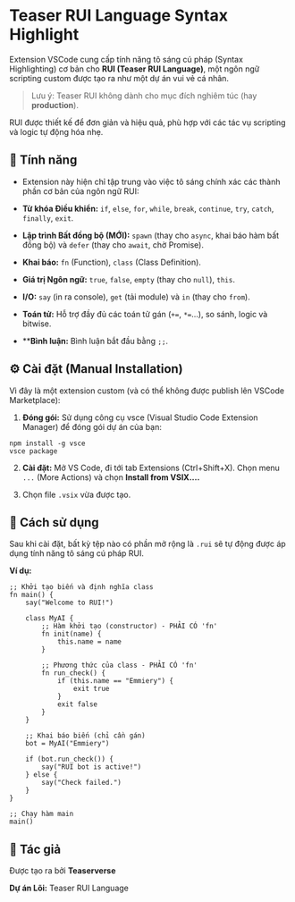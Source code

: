 # Teaser RUI Language Syntax Highlight

Extension VSCode cung cấp tính năng tô sáng cú pháp (Syntax Highlighting) cơ bản cho **RUI (Teaser RUI Language)**, một ngôn ngữ scripting custom được tạo ra như một dự án vui vẻ cá nhân.
> Lưu ý: Teaser RUI không dành cho mục đích nghiêm túc (hay **production**).


RUI được thiết kế để đơn giản và hiệu quả, phù hợp với các tác vụ scripting và logic tự động hóa nhẹ.

## 🚀 Tính năng

- Extension này hiện chỉ tập trung vào việc tô sáng chính xác các thành phần cơ bản của ngôn ngữ RUI:

- **Từ khóa Điều khiển:** `if`, `else`, `for`, `while`, `break`, `continue`, `try`, `catch`, `finally`, `exit`.

- **Lập trình Bất đồng bộ (MỚI):** `spawn` (thay cho `async`, khai báo hàm bất đồng bộ) và `defer` (thay cho `await`, chờ Promise).

- **Khai báo:** `fn` (Function), `class` (Class Definition).

- **Giá trị Ngôn ngữ:** `true`, `false`, `empty` (thay cho `null`), `this`.

- **I/O:** `say` (in ra console), `get` (tải module) và `in` (thay cho `from`).

- **Toán tử:** Hỗ trợ đầy đủ các toán tử gán (`+=`, `*=`...), so sánh, logic và bitwise.

- ****Bình luận:** Bình luận bắt đầu bằng `;;`.

## ⚙️ Cài đặt (Manual Installation)

Vì đây là một extension custom (và có thể không được publish lên VSCode Marketplace):

1. **Đóng gói:** Sử dụng công cụ vsce (Visual Studio Code Extension Manager) để đóng gói dự án của bạn:
```
npm install -g vsce
vsce package
```

2. **Cài đặt:** Mở VS Code, đi tới tab Extensions (Ctrl+Shift+X). Chọn menu `...` (More Actions) và chọn **Install from VSIX....**

3. Chọn file `.vsix` vừa được tạo.

## 📝 Cách sử dụng

Sau khi cài đặt, bất kỳ tệp nào có phần mở rộng là `.rui` sẽ tự động được áp dụng tính năng tô sáng cú pháp RUI.

**Ví dụ:**
```rui
;; Khởi tạo biến và định nghĩa class
fn main() {
    say("Welcome to RUI!")
    
    class MyAI {
        ;; Hàm khởi tạo (constructor) - PHẢI CÓ 'fn'
        fn init(name) {
            this.name = name
        }

        ;; Phương thức của class - PHẢI CÓ 'fn'
        fn run_check() {
            if (this.name == "Emmiery") {
                exit true
            }
            exit false
        }
    }

    ;; Khai báo biến (chỉ cần gán)
    bot = MyAI("Emmiery")
    
    if (bot.run_check()) {
        say("RUI bot is active!")
    } else {
        say("Check failed.")
    }
}

;; Chạy hàm main
main()
```

## 💖 Tác giả

Được tạo ra bởi **Teaserverse**

**Dự án Lõi:** Teaser RUI Language